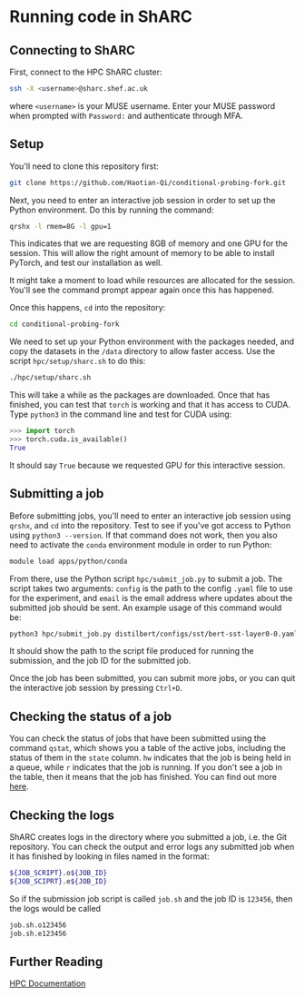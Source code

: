 # Running code in ShARC

## Connecting to ShARC

First, connect to the HPC ShARC cluster:

```sh
ssh -X <username>@sharc.shef.ac.uk
```

where `<username>` is your MUSE username. Enter your MUSE password when prompted with `Password:` and authenticate through MFA.

## Setup

You'll need to clone this repository first:

```sh
git clone https://github.com/Haotian-Qi/conditional-probing-fork.git
```

Next, you need to enter an interactive job session in order to set up the Python environment. Do this by running the command:

```sh
qrshx -l rmem=8G -l gpu=1
```

This indicates that we are requesting 8GB of memory and one GPU for the session. This will allow the right amount of memory to be able to install PyTorch, and test our installation as well.

It might take a moment to load while resources are allocated for the session. You'll see the command prompt appear again once this has happened.

Once this happens, `cd` into the repository:

```sh
cd conditional-probing-fork
```

We need to set up your Python environment with the packages needed, and copy the datasets in the `/data` directory to allow faster access. Use the script `hpc/setup/sharc.sh` to do this:

```sh
./hpc/setup/sharc.sh
```

This will take a while as the packages are downloaded. Once that has finished, you can test that `torch` is working and that it has access to CUDA. Type `python3` in the command line and test for CUDA using:

```python
>>> import torch
>>> torch.cuda.is_available()
True
```

It should say `True` because we requested GPU for this interactive session.

## Submitting a job

Before submitting jobs, you'll need to enter an interactive job session using `qrshx`, and `cd` into the repository. Test to see if you've got access to Python using `python3 --version`. If that command does not work, then you also need to activate the `conda` environment module in order to run Python:

```sh
module load apps/python/conda
```

From there, use the Python script `hpc/submit_job.py` to submit a job. The script takes two arguments: `config` is the path to the config `.yaml` file to use for the experiment, and `email` is the email address where updates about the submitted job should be sent. An example usage of this command would be:

```sh
python3 hpc/submit_job.py distilbert/configs/sst/bert-sst-layer0-0.yaml test@sheffield.ac.uk
```

It should show the path to the script file produced for running the submission, and the job ID for the submitted job.

Once the job has been submitted, you can submit more jobs, or you can quit the interactive job session by pressing `Ctrl+D`.

## Checking the status of a job

You can check the status of jobs that have been submitted using the command `qstat`, which shows you a table of the active jobs, including the status of them in the `state` column. `hw` indicates that the job is being held in a queue, while `r` indicates that the job is running. If you don't see a job in the table, then it means that the job has finished. You can find out more [here](https://docs.hpc.shef.ac.uk/en/latest/hpc/scheduler/index.html#monitoring-running-jobs).

## Checking the logs

ShARC creates logs in the directory where you submitted a job, i.e. the Git repository. You can check the output and error logs any submitted job when it has finished by looking in files named in the format:

```sh
${JOB_SCRIPT}.o${JOB_ID}
${JOB_SCIPRT}.e${JOB_ID}
```

So if the submission job script is called `job.sh` and the job ID is `123456`, then the logs would be called

```sh
job.sh.o123456
job.sh.e123456
```

## Further Reading

[HPC Documentation](https://docs.hpc.shef.ac.uk/en/latest/hpc/index.html)
